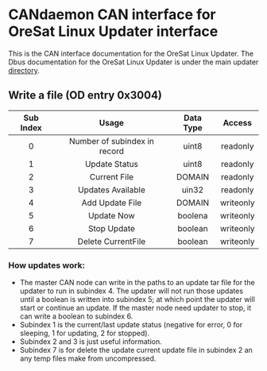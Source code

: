 # CANdaemon CAN interface for OreSat Linux Updater interface
This is the CAN interface documentation for the OreSat Linux Updater. The Dbus documentation for the OreSat Linux Updater is under the main updater [directory](https://github.com/oresat/oresat-linux/blob/master/updater/oresat_side).

## Write a file (OD entry 0x3004)
| Sub Index | Usage                             | Data Type     | Access    |
| :-------: | :-------------------------------: | :-----------: | :-------: |
|     0     | Number of subindex in record      | uint8         | readonly  |
|     1     | Update Status                     | uint8         | readonly  |
|     2     | Current File                      | DOMAIN        | readonly  |
|     3     | Updates Available                 | uin32         | readonly  |
|     4     | Add Update File                   | DOMAIN        | writeonly |
|     5     | Update Now                        | boolena       | writeonly |
|     6     | Stop Update                       | boolean       | writeonly |
|     7     | Delete CurrentFile                | boolean       | writeonly |

### How updates work:
- The master CAN node can write in the paths to an update tar file for the updater to run in subindex 4. The updater will not run those updates until a boolean is written into subindex 5; at which point the updater will start or continue an update. If the master node need updater to stop, it can write a boolean to subindex 6.
- Subindex 1 is the current/last update status (negative for error, 0 for sleeping, 1 for updating, 2 for stopped).
- Subindex 2 and 3 is just useful information.
- Subindex 7 is for delete the update current update file in subindex 2 an any temp files make from uncompressed.
